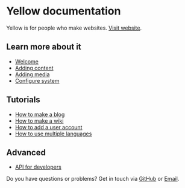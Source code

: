 Yellow documentation
====================
Yellow is for people who make websites. [Visit website](http://datenstrom.se/yellow).

Learn more about it
-------------------
* [Welcome](welcome.md)
* [Adding content](content.md)
* [Adding media](media.md)
* [Configure system](system.md)

Tutorials
---------
* [How to make a blog](https://github.com/markseu/yellowcms/wiki/How%20to%20make%20a%20blog)
* [How to make a wiki](https://github.com/markseu/yellowcms/wiki/How%20to%20make%20a%20wiki)
* [How to add a user account](https://github.com/markseu/yellowcms/wiki/User%20account%20configuration)
* [How to use multiple languages](https://github.com/markseu/yellowcms/wiki/Multi%20language%20configuration)

Advanced
--------
* [API for developers](api.md)

Do you have questions or problems? Get in touch via [GitHub](https://github.com/markseu/yellowcms/issues) or [Email](http://datenstrom.se/contact/).
